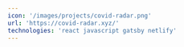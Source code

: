 ```yaml
---
icon: '/images/projects/covid-radar.png'
url: 'https://covid-radar.xyz/'
technologies: 'react javascript gatsby netlify'
---
```

